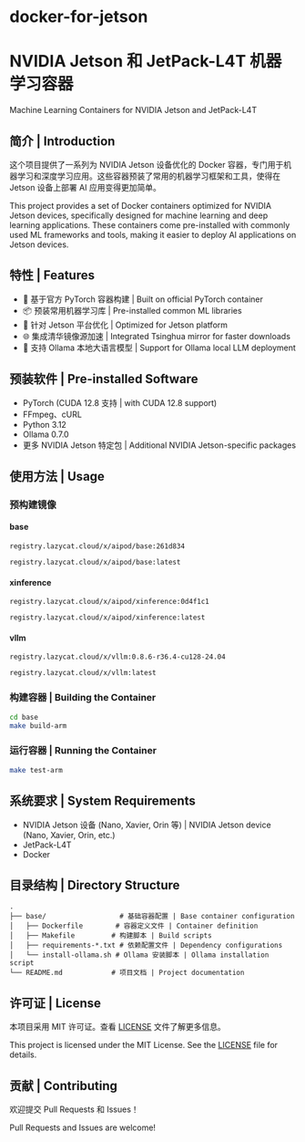 # docker-for-jetson
# NVIDIA Jetson 和 JetPack-L4T 机器学习容器

Machine Learning Containers for NVIDIA Jetson and JetPack-L4T

## 简介 | Introduction

这个项目提供了一系列为 NVIDIA Jetson 设备优化的 Docker 容器，专门用于机器学习和深度学习应用。这些容器预装了常用的机器学习框架和工具，使得在 Jetson 设备上部署 AI 应用变得更加简单。

This project provides a set of Docker containers optimized for NVIDIA Jetson devices, specifically designed for machine learning and deep learning applications. These containers come pre-installed with commonly used ML frameworks and tools, making it easier to deploy AI applications on Jetson devices.

## 特性 | Features

- 🚀 基于官方 PyTorch 容器构建 | Built on official PyTorch container
- 📦 预装常用机器学习库 | Pre-installed common ML libraries
- 🔧 针对 Jetson 平台优化 | Optimized for Jetson platform
- 🌐 集成清华镜像源加速 | Integrated Tsinghua mirror for faster downloads
- 🤖 支持 Ollama 本地大语言模型 | Support for Ollama local LLM deployment

## 预装软件 | Pre-installed Software

- PyTorch (CUDA 12.8 支持 | with CUDA 12.8 support)
- FFmpeg、cURL
- Python 3.12
- Ollama 0.7.0
- 更多 NVIDIA Jetson 特定包 | Additional NVIDIA Jetson-specific packages

## 使用方法 | Usage

### 预构建镜像

#### base

`registry.lazycat.cloud/x/aipod/base:261d834`

`registry.lazycat.cloud/x/aipod/base:latest`

#### xinference

`registry.lazycat.cloud/x/aipod/xinference:0d4f1c1`

`registry.lazycat.cloud/x/aipod/xinference:latest`

#### vllm

`registry.lazycat.cloud/x/vllm:0.8.6-r36.4-cu128-24.04`

`registry.lazycat.cloud/x/vllm:latest`

### 构建容器 | Building the Container

```bash
cd base
make build-arm
```

### 运行容器 | Running the Container

```bash
make test-arm
```

## 系统要求 | System Requirements

- NVIDIA Jetson 设备 (Nano, Xavier, Orin 等) | NVIDIA Jetson device (Nano, Xavier, Orin, etc.)
- JetPack-L4T
- Docker

## 目录结构 | Directory Structure

```
.
├── base/                  # 基础容器配置 | Base container configuration
│   ├── Dockerfile        # 容器定义文件 | Container definition
│   ├── Makefile         # 构建脚本 | Build scripts
│   ├── requirements-*.txt # 依赖配置文件 | Dependency configurations
│   └── install-ollama.sh # Ollama 安装脚本 | Ollama installation script
└── README.md            # 项目文档 | Project documentation
```

## 许可证 | License

本项目采用 MIT 许可证。查看 [LICENSE](LICENSE) 文件了解更多信息。

This project is licensed under the MIT License. See the [LICENSE](LICENSE) file for details.

## 贡献 | Contributing

欢迎提交 Pull Requests 和 Issues！

Pull Requests and Issues are welcome!
